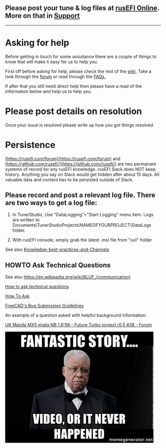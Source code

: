 ## Please post your tune & log files at [rusEFI Online](Online.md). More on that in [Support](Support)

---

# Asking for help

Before getting in touch for some assistance there are a couple of things to know that will make it easy for us to help you. 

First off before asking for help, please check the rest of the [wiki,](HOWTO-Search-on-rusEFI-wiki.md) Take a look through the [forum]([https://rusefi.com/forum](https://rusefi.com/forum)/search.php) or read through the [FAQs.](Pages-FAQs)

If after that you still need direct help then please have a read of the information below and help us to help you. 

# Please post details on resolution

Once your issue is resolved please write up how you got things resolved.


# Persistence

[https://rusefi.com/forum](https://rusefi.com/forum) and [https://github.com/rusefi/](https://github.com/rusefi/) are two permanent systems of record for any rusEFI knowledge. rusEFI Slack does NOT keep history. Anything you say on Slack would get hidden after about 15 days. All valuable data and content has to be persisted outside of Slack.

## Please record and post a relevant log file. There are two ways to get a log file:

 1) In TunerStudio, Use "DataLogging">"Start Logging" menu item. Logs are written to Documents\TunerStudioProjects\NAMEOFYOURPROJECT\DataLogs folder.

 2) With rusEFI console, simply grab the latest .msl file from "out" folder


See also [Knowledge-best-practices-and-Channels](Knowledge-best-practices-and-Channels) 
 
## HOWTO Ask Technical Questions 

See also <a href="https://en.wikipedia.org/wiki/BLUF_(communication)">https://en.wikipedia.org/wiki/BLUF_(communication)</a>
 
[How to ask technical questions](https://opensource.com/life/16/10/how-ask-technical-questions)

[How To Ask](https://stackoverflow.com/help/how-to-ask)

[FreeCAD's Bug Submission Guidelines](https://forum.freecadweb.org/viewtopic.php?f=3&t=5236)
 
An example of a question asked with helpful background information:
 
[UK Mazda MX5 miata NB 1.8'99 - Future Turbo project r0.5 #38 - Forum](https://rusefi.com/forum/viewtopic.php?f=3&t=1282&start=101)


![video](FAQ/images/fantastic-story-video-or-it-never-happened.jpg)
